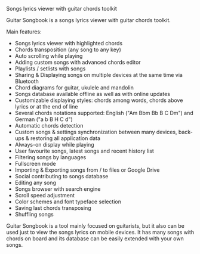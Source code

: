 Songs lyrics viewer with guitar chords toolkit

Guitar Songbook is a songs lyrics viewer with guitar chords toolkit.

Main features:
- Songs lyrics viewer with highlighted chords
- Chords transposition (any song to any key)
- Auto scrolling while playing
- Adding custom songs with advanced chords editor
- Playlists / setlists with songs
- Sharing & Displaying songs on multiple devices at the same time via Bluetooth
- Chord diagrams for guitar, ukulele and mandolin
- Songs database available offline as well as with online updates
- Customizable displaying styles: chords among words, chords above lyrics or at the end of line
- Several chords notations supported: English ("Am Bbm Bb B C Dm") and German ("a b B H C d")
- Automatic chords detection
- Custom songs & settings synchronization between many devices, back-ups & restoring all application data
- Always-on display while playing
- User favourite songs, latest songs and recent history list
- Filtering songs by languages
- Fullscreen mode
- Importing & Exporting songs from / to files or Google Drive
- Social contributing to songs database
- Editing any song
- Songs browser with search engine
- Scroll speed adjustment
- Color schemes and font typeface selection
- Saving last chords transposing
- Shuffling songs

Guitar Songbook is a tool mainly focused on guitarists, but it also can be used just to view the songs lyrics on mobile devices.
It has many songs with chords on board and its database can be easily extended with your own songs.